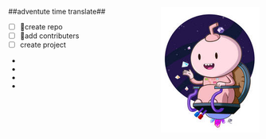 <img align="right" src="/img/016.jpg">##adventute time translate##
- [ ] :tangerine:create repo
- [ ] :apple:add contributers
- [ ] create project 
-
-
-
-
